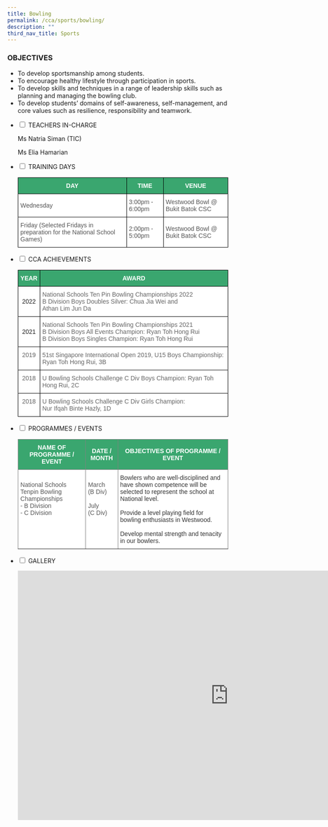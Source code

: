 ```yaml
---
title: Bowling
permalink: /cca/sports/bowling/
description: ""
third_nav_title: Sports
---
```

### OBJECTIVES

*   To develop sportsmanship among students.&nbsp;
*   To encourage healthy lifestyle through participation in sports.&nbsp;
*   To develop skills and techniques in a range of leadership skills such as planning and managing the bowling club.&nbsp;
*   To develop students’ domains of self-awareness, self-management, and core values such as resilience, responsibility and teamwork.

<ul class="jekyllcodex_accordion">

<li><input type="checkbox" id="accordion1">
<label for="accordion1">TEACHERS IN-CHARGE</label><div>
<p>Ms Natria Siman (TIC)</p>
<p>Ms Elia Hamarian</p>
  </div></li>

<li><input type="checkbox" id="accordion2">
<label for="accordion2">TRAINING DAYS</label><div>
<p>
<style type="text/css">
.tg  {border-collapse:collapse;border-spacing:0;}
.tg td{border-color:black;border-style:solid;border-width:1px;font-family:Arial, sans-serif;font-size:14px;
  overflow:hidden;padding:10px 5px;word-break:normal;}
.tg th{border-color:black;border-style:solid;border-width:1px;font-family:Arial, sans-serif;font-size:14px;
  font-weight:normal;overflow:hidden;padding:10px 5px;word-break:normal;}
.tg .tg-k0s0{background-color:#3AA66F;color:#FFF;font-weight:bold;text-align:center;vertical-align:middle}
.tg .tg-mwz3{background-color:#FFF;color:#565656;text-align:left;vertical-align:middle}
.tg .tg-njgx{background-color:#FFF;color:#565656;text-align:left;vertical-align:top}
</style>
<table class="tg">
<thead>
  <tr>
    <th class="tg-k0s0"><span style="color:#FFF;background-color:#3AA66F">DAY</span></th>
    <th class="tg-k0s0"><span style="color:#FFF;background-color:#3AA66F">TIME</span></th>
    <th class="tg-k0s0"><span style="color:#FFF;background-color:#3AA66F">VENUE</span></th>
  </tr>
</thead>
<tbody>
  <tr>
    <td class="tg-mwz3"><span style="color:#565656">Wednesday</span></td>
    <td class="tg-mwz3"><span style="color:#565656">3:00pm - 6:00pm</span></td>
    <td class="tg-mwz3"><span style="color:#565656">Westwood Bowl @ Bukit Batok CSC</span></td>
  </tr>
  <tr>
    <td class="tg-njgx"><span style="color:#565656">Friday (Selected Fridays in preparation for the National School Games)</span><br></td>
    <td class="tg-mwz3"><span style="color:#565656">2:00pm - 5:00pm</span></td>
    <td class="tg-mwz3"><span style="color:#565656">Westwood Bowl @ Bukit Batok CSC</span></td>
  </tr>
</tbody>
</table></p>
</div></li>

<li><input type="checkbox" id="accordion3">
<label for="accordion3">CCA ACHIEVEMENTS</label><div>
<p>
<style type="text/css">
.tg  {border-collapse:collapse;border-spacing:0;}
.tg td{border-color:black;border-style:solid;border-width:1px;font-family:Arial, sans-serif;font-size:14px;
  overflow:hidden;padding:10px 5px;word-break:normal;}
.tg th{border-color:black;border-style:solid;border-width:1px;font-family:Arial, sans-serif;font-size:14px;
  font-weight:normal;overflow:hidden;padding:10px 5px;word-break:normal;}
.tg .tg-k0s0{background-color:#3AA66F;color:#FFF;font-weight:bold;text-align:center;vertical-align:middle}
.tg .tg-a3j2{background-color:#FFF;color:#222;text-align:center;vertical-align:middle}
.tg .tg-cmm0{background-color:#FFF;color:#666;text-align:left;vertical-align:top}
.tg .tg-zqva{background-color:#FFF;color:#666;text-align:center;vertical-align:top}
</style>
<table class="tg">
<thead>
  <tr>
    <th class="tg-k0s0"><span style="color:#FFF;background-color:#3AA66F">YEAR</span></th>
    <th class="tg-k0s0"><span style="color:#FFF;background-color:#3AA66F">AWARD</span></th>
  </tr>
</thead>
<tbody>
	  <tr>
    <td class="tg-a3j2"><span style="color:#222;background-color:#FFF"> </span>2022</td>
    <td class="tg-cmm0">National Schools Ten Pin Bowling Championships 2022<br>B Division Boys Doubles Silver: Chua Jia Wei and<br> Athan Lim Jun Da</td>
  </tr>
  <tr>
    <td class="tg-a3j2"><span style="color:#222;background-color:#FFF"> </span>2021</td>
    <td class="tg-cmm0">National Schools Ten Pin Bowling Championships 2021<br>B Division Boys All Events Champion: Ryan Toh Hong Rui<br>B Division Boys Singles Champion: Ryan Toh Hong Rui<br></td>
  </tr>
  <tr>
    <td class="tg-zqva">2019</td>
    <td class="tg-cmm0">51st Singapore International Open 2019, U15 Boys Championship: <br>Ryan Toh Hong Rui, 3B<br></td>
  </tr>
  <tr>
    <td class="tg-zqva"> 2018 </td>
    <td class="tg-cmm0">U Bowling Schools Challenge C Div Boys Champion: Ryan Toh Hong Rui, 2C </td>
  </tr>
  <tr>
    <td class="tg-zqva">2018</td>
    <td class="tg-cmm0">U Bowling Schools Challenge C Div Girls Champion: <br>Nur Ifqah Binte Hazly, 1D </td>
  </tr>
</tbody>
</table></p>
</div></li>

<li><input type="checkbox" id="accordion4">
<label for="accordion4">PROGRAMMES / EVENTS</label><div>

<p>
<style type="text/css">
.tg  {border-collapse:collapse;border-spacing:0;}
.tg td{border-color:black;border-style:solid;border-width:1px;font-family:Arial, sans-serif;font-size:14px;
  overflow:hidden;padding:10px 5px;word-break:normal;}
.tg th{border-color:black;border-style:solid;border-width:1px;font-family:Arial, sans-serif;font-size:14px;
  font-weight:normal;overflow:hidden;padding:10px 5px;word-break:normal;}
.tg .tg-6ewm{background-color:#FFF;border-color:inherit;color:#565656;text-align:left;vertical-align:top}
.tg .tg-lk3d{background-color:#3AA66F;border-color:inherit;color:#FFF;font-weight:bold;text-align:center;vertical-align:middle}
.tg .tg-jx4j{background-color:#FFF;border-color:inherit;color:#F00;text-align:left;vertical-align:top}
</style>
<table class="tg">
<thead>
  <tr>
    <th class="tg-lk3d"><span style="color:#FFF;background-color:#3AA66F">NAME OF PROGRAMME / EVENT</span></th>
    <th class="tg-lk3d"><span style="color:#FFF;background-color:#3AA66F">DATE / MONTH</span></th>
    <th class="tg-lk3d"><span style="color:#FFF;background-color:#3AA66F">OBJECTIVES OF PROGRAMME / EVENT</span></th>
  </tr>
</thead>
<tbody>
  <tr>
    <td class="tg-6ewm"><br><span style="background-color:initial">National Schools Tenpin Bowling Championships</span><br>- B Division<br>- C Division</td>
    <td class="tg-6ewm"><br><span style="color:#565656">March<br> (B Div)</span><br><br><span style="color:#565656"> July<br> (C Div)</span></td>
    <td class="tg-jx4j"><span style="color:#333">Bowlers who are well-disciplined and have shown competence will be selected to represent the school at National level. </span><br><br><span style="color:#333">Provide a level playing field for bowling enthusiasts in Westwood.<br></span><br><span style="color:#333">Develop mental strength and tenacity in our bowlers.</span></td>
  </tr>
</tbody>
</table></p>
</div></li>


<li><input type="checkbox" id="accordion5">
<label for="accordion5">GALLERY</label><div>
<p>
<iframe src="https://docs.google.com/presentation/d/e/2PACX-1vS2NAFtPIx4Wtzap40hrzgPhn3tfWsOcdODTa3UeVvLXwfnWjY4T9_CVYWvlH3pBG7e5GKiflzFrzik/embed?start=true&amp;loop=true&amp;delayms=3000" frameborder="0" width="960" height="569" allowfullscreen="true"></iframe>
</p>
</div></li>

</ul>